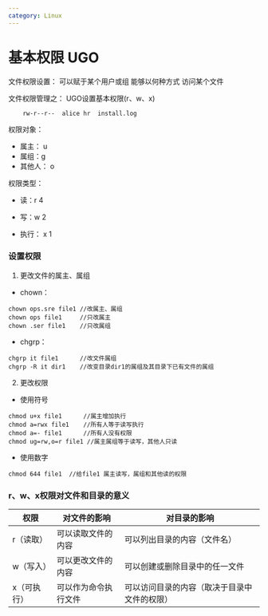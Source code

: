 ```yaml
---
category: Linux
---
```

# 基本权限 UGO

文件权限设置： 可以赋于某个用户或组  能够以何种方式  访问某个文件

文件权限管理之： UGO设置基本权限(r、w、x)

```
    rw-r--r--  alice hr  install.log
```

权限对象：

* 属主： u
* 属组：g
* 其他人： o

权限类型：

* 读：r  4

* 写：w 2

* 执行： x 1

### 设置权限

1. 更改文件的属主、属组

* chown：

```
chown ops.sre file1 //改属主、属组
chown ops file1     //只改属主
chown .ser file1	//只改属组
```

* chgrp：

```
chgrp it file1	    //改文件属组
chgrp -R it dir1	//改变目录dir1的属组及其目录下已有文件的属组
```

2. 更改权限

* 使用符号

```
chmod u+x file1		 //属主增加执行
chmod a=rwx file1	 //所有人等于读写执行
chmod a=- file1	     //所有人没有权限
chmod ug=rw,o=r file1 //属主属组等于读写，其他人只读
```

* 使用数字

```
chmod 644 file1  //给file1 属主读写，属组和其他读的权限
```

###  r、w、x权限对文件和目录的意义

| 权限        | 对文件的影响         | 对目录的影响                                 |
| ----------- | -------------------- | -------------------------------------------- |
| r（读取）   | 可以读取文件的内容   | 可以列出目录的内容（文件名）                 |
| w（写入）   | 可以更改文件的内容   | 可以创建或删除目录中的任一文件               |
| x（可执行） | 可以作为命令执行文件 | 可以访问目录的内容（取决于目录中文件的权限） |